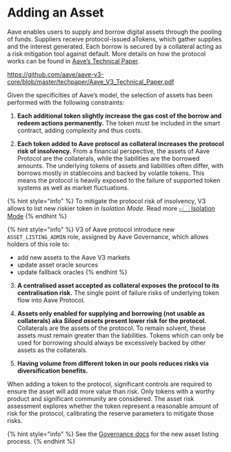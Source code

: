 # Adding an Asset

Aave enables users to supply and borrow digital assets through the pooling of funds. Suppliers receive protocol-issued aTokens, which gather supplies and the interest generated. Each borrow is secured by a collateral acting as a risk mitigation tool against default. 
More details on how the protocol works can be found in [Aave’s Technical Paper](https://github.com/aave/aave-v3-core/blob/master/techpaper/Aave_V3_Technical_Paper.pdf).

https://github.com/aave/aave-v3-core/blob/master/techpaper/Aave_V3_Technical_Paper.pdf

Given the specificities of Aave’s model, the selection of assets has been performed with the following constraints:

1. **Each additional token slightly increase the gas cost of the borrow and redeem actions permanently.** The token must be included in the smart contract, adding complexity and thus costs.

2. **Each token added to Aave protocol as collateral increases the protocol risk of insolvency.** From a financial perspective, the assets of Aave Protocol are the collaterals, while the liabilities are the borrowed amounts. The underlying tokens of assets and liabilities often differ, with borrows mostly in stablecoins and backed by volatile tokens. This means the protocol is heavily exposed to the failure of supported token systems as well as market fluctuations.

{% hint style="info" %}
To mitigate the protocol risk of insolvency, V3 allows to list new riskier token in *Isolation Mode*. Read more [👉🏻 Isolation Mode](https://docs.aave.com/developers/whats-new/isolation-mode)
{% endhint %}

{% hint style="info" %}
  V3 of Aave protocol introduce new `ASSET_LISTING_ADMIN` role, assigned by Aave Governance, which allows holders of this role to:
  - add new assets to the Aave V3 markets
  - update asset oracle sources
  - update fallback oracles
{% endhint %}


3. **A centralised asset accepted as collateral exposes the protocol to its centralisation risk.** The single point of failure risks of underlying token flow into Aave Protocol.

4. **Assets only enabled for supplying and borrowing (not usable as collaterals) aka _Siloed assets_ present lower risk for the protocol.** Collaterals are the assets of the protocol. To remain solvent, these assets must remain greater than the liabilities. Tokens which can only be used for borrowing should always be excessively backed by other assets as the collaterals.

5. **Having volume from different token in our pools reduces risks via diversification benefits.**

When adding a token to the protocol, significant controls are required to ensure the asset will add more value than risk. Only tokens with a worthy product and significant community are considered. The asset risk assessment explores whether the token represent a reasonable amount of risk for the protocol, calibrating the reserve parameters to mitigate those risks.

{% hint style="info" %}
See the [Governance docs](https://docs.aave.com/governance/) for the new asset listing process.
{% endhint %}
